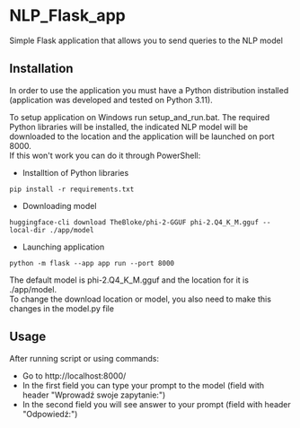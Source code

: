# NLP_Flask_app
Simple Flask application that allows you to send queries to the NLP model

## Installation
In order to use the application you must have a Python distribution installed (application was developed and tested on Python 3.11).  

To setup application on Windows run setup_and_run.bat. The required Python libraries will be installed, the indicated NLP model will be downloaded to the location and the application will be launched on port 8000.  
If this won't work you can do it through PowerShell:
* Installtion of Python libraries
```
pip install -r requirements.txt
```
* Downloading model
```
huggingface-cli download TheBloke/phi-2-GGUF phi-2.Q4_K_M.gguf --local-dir ./app/model
```
* Launching application
```
python -m flask --app app run --port 8000
```

The default model is phi-2.Q4_K_M.gguf and the location for it is ./app/model.  
To change the download location or model, you also need to make this changes in the model.py file

## Usage
After running script or using commands:
* Go to http://localhost:8000/  
* In the first field you can type your prompt to the model (field with header "Wprowadź swoje zapytanie:")
* In the second field you will see answer to your prompt (field with header "Odpowiedź:")
